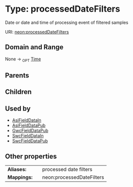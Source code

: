 
# Type: processedDateFilters


Date or date and time of processing event of filtered samples

URI: [neon:processedDateFilters](https://data.neonscience.org/processedDateFilters)


## Domain and Range

None ->  <sub>OPT</sub> [Time](types/Time.md)

## Parents


## Children


## Used by

 * [AsiFieldDataIn](AsiFieldDataIn.md)
 * [AsiFieldDataPub](AsiFieldDataPub.md)
 * [GwcFieldDataPub](GwcFieldDataPub.md)
 * [SwcFieldDataIn](SwcFieldDataIn.md)
 * [SwcFieldDataPub](SwcFieldDataPub.md)

## Other properties

|  |  |  |
| --- | --- | --- |
| **Aliases:** | | processed date filters |
| **Mappings:** | | neon:processedDateFilters |

